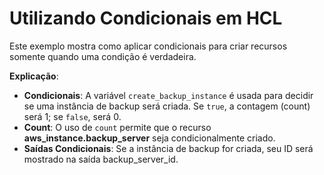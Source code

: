 # Utilizando Condicionais em HCL
Este exemplo mostra como aplicar condicionais para criar recursos somente quando uma condição é verdadeira.

**Explicação**:
- **Condicionais**: A variável `create_backup_instance` é usada para decidir se uma instância de backup será criada. Se `true`, a contagem (count) será 1; se `false`, será 0.
- **Count**: O uso de `count` permite que o recurso **aws_instance.backup_server** seja condicionalmente criado.
- **Saídas Condicionais**: Se a instância de backup for criada, seu ID será mostrado na saída backup_server_id.